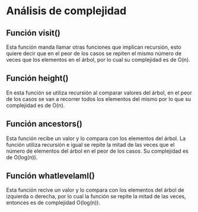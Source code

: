# Análisis de complejidad
## Función visit()
Esta función manda llamar otras funciones que implican recursión, esto quiere decir que en el peor de los casos se repiten el mismo número de veces que los elementos en el árbol, por lo cual su complejidad es de O(n).
## Función height()
En esta función se utiliza recursión al comparar valores del árbol, en el peor de los casos se van a recorrer todos los elementos del mismo por lo que su complejidad es de O(n).
## Función ancestors()
Esta función recibe un valor y lo compara con los elementos del árbol. La función utiliza recursión e igual se repite la mitad de las veces que el número de elementos del árbol en el peor de los casos. Su complejidad es de O(log(n)).
## Función whatlevelamI()
Esta función recive un valor y lo compara con los elementos del árbol de izquierda o derecha, por lo cual la función se repite la mitad de las veces, entonces es de complejidad O(log(n)).
